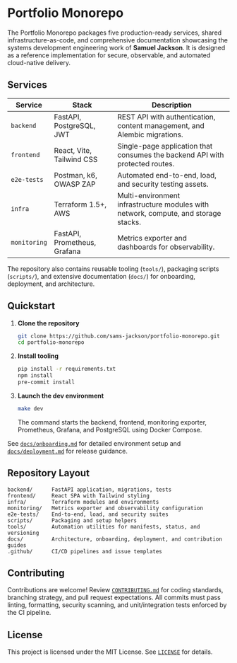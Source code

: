 # Portfolio Monorepo

The Portfolio Monorepo packages five production-ready services, shared infrastructure-as-code, and comprehensive documentation showcasing the systems development engineering work of **Samuel Jackson**. It is designed as a reference implementation for secure, observable, and automated cloud-native delivery.

## Services

| Service | Stack | Description |
|---------|-------|-------------|
| `backend` | FastAPI, PostgreSQL, JWT | REST API with authentication, content management, and Alembic migrations. |
| `frontend` | React, Vite, Tailwind CSS | Single-page application that consumes the backend API with protected routes. |
| `e2e-tests` | Postman, k6, OWASP ZAP | Automated end-to-end, load, and security testing assets. |
| `infra` | Terraform 1.5+, AWS | Multi-environment infrastructure modules with network, compute, and storage stacks. |
| `monitoring` | FastAPI, Prometheus, Grafana | Metrics exporter and dashboards for observability. |

The repository also contains reusable tooling (`tools/`), packaging scripts (`scripts/`), and extensive documentation (`docs/`) for onboarding, deployment, and architecture.

## Quickstart

1. **Clone the repository**
   ```bash
   git clone https://github.com/sams-jackson/portfolio-monorepo.git
   cd portfolio-monorepo
   ```
2. **Install tooling**
   ```bash
   pip install -r requirements.txt
   npm install
   pre-commit install
   ```
3. **Launch the dev environment**
   ```bash
   make dev
   ```
   The command starts the backend, frontend, monitoring exporter, Prometheus, Grafana, and PostgreSQL using Docker Compose.

See [`docs/onboarding.md`](./docs/onboarding.md) for detailed environment setup and [`docs/deployment.md`](./docs/deployment.md) for release guidance.

## Repository Layout

```
backend/      FastAPI application, migrations, tests
frontend/     React SPA with Tailwind styling
infra/        Terraform modules and environments
monitoring/   Metrics exporter and observability configuration
e2e-tests/    End-to-end, load, and security suites
scripts/      Packaging and setup helpers
tools/        Automation utilities for manifests, status, and versioning
docs/         Architecture, onboarding, deployment, and contribution guides
.github/      CI/CD pipelines and issue templates
```

## Contributing

Contributions are welcome! Review [`CONTRIBUTING.md`](./CONTRIBUTING.md) for coding standards, branching strategy, and pull request expectations. All commits must pass linting, formatting, security scanning, and unit/integration tests enforced by the CI pipeline.

## License

This project is licensed under the MIT License. See [`LICENSE`](./LICENSE) for details.
